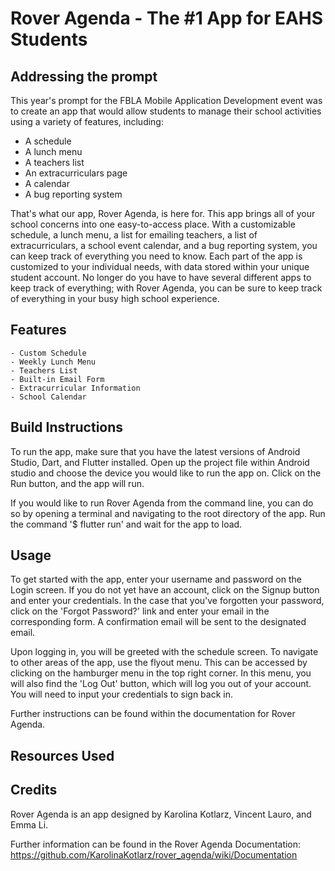 # Rover Agenda - The #1 App for EAHS Students

## Addressing the prompt
This year's prompt for the FBLA Mobile Application Development event was to create an app that would
allow students to manage their school activities using a variety of features, including:
- A schedule
- A lunch menu
- A teachers list
- An extracurriculars page
- A calendar
- A bug reporting system

That's what our app, Rover Agenda, is here for. This app brings all of your school concerns into
one easy-to-access place. With a customizable schedule, a lunch menu, a list for emailing teachers,
a list of extracurriculars, a school event calendar, and a bug reporting system, you can keep track of
everything you need to know. Each part of the app is customized to your individual needs, with data
stored within your unique student account. No longer do you have to have several different apps to
keep track of everything; with Rover Agenda, you can be sure to keep track of everything in your busy
high school experience.

## Features
    - Custom Schedule
    - Weekly Lunch Menu
    - Teachers List
    - Built-in Email Form
    - Extracurricular Information
    - School Calendar

## Build Instructions

To run the app, make sure that you have the latest versions of Android Studio, Dart, and Flutter installed.
Open up the project file within Android studio and choose the device you would like to run the app
on. Click on the Run button, and the app will run.

If you would like to run Rover Agenda from the command line, you can do so by opening a terminal
and navigating to the root directory of the app. Run the command '$ flutter run' and wait for the
app to load.

## Usage

To get started with the app, enter your username and password on the Login screen. If you do not
yet have an account, click on the Signup button and enter your credentials. In the case that you've
forgotten your password, click on the 'Forgot Password?' link and enter your email in the corresponding
form. A confirmation email will be sent to the designated email.

Upon logging in, you will be greeted with the schedule screen. To navigate to other areas of the app,
use the flyout menu. This can be accessed by clicking on the hamburger menu in the top right corner.
In this menu, you will also find the 'Log Out' button, which will log you out of your account. You
will need to input your credentials to sign back in.

Further instructions can be found within the documentation for Rover Agenda.

## Resources Used



## Credits

Rover Agenda is an app designed by Karolina Kotlarz, Vincent Lauro, and Emma Li.

Further information can be found in the Rover Agenda Documentation: https://github.com/KarolinaKotlarz/rover_agenda/wiki/Documentation